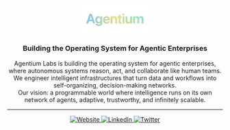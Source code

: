 <p align="center" float="left">
  <img alt="Agentium Labs Logo" src="https://github.com/Agentium-AI/.github/blob/main/logo/image.png" width="35%"/>
</p>

<h3 align="center">Building the Operating System for Agentic Enterprises</h3>

<p align="center">
  Agentium Labs is building the operating system for agentic enterprises, where autonomous systems reason, act, and collaborate like human teams.<br>
  We engineer intelligent infrastructures that turn data and workflows into self-organizing, decision-making networks.<br>
  Our vision: a programmable world where intelligence runs on its own network of agents, adaptive, trustworthy, and infinitely scalable.
</p>

---

<div align="center">
  <a href="https://agentiumlabs.codes" target="_blank">
    <img src="https://img.shields.io/badge/Website-Agentium.ai-111111?style=for-the-badge&logo=vercel&logoColor=white" alt="Website"/>
  </a>
  <a href="https://www.linkedin.com/company/agentiumlabs](https://www.linkedin.com/company/agentium-labs/?viewAsMember=true" target="_blank">
    <img src="https://img.shields.io/badge/LinkedIn-Agentium%20Labs-0077B5?style=for-the-badge&logo=linkedin&logoColor=white" alt="LinkedIn"/>
  </a>
  <a href="https://x.com/agentiumlabs" target="_blank">
    <img src="https://img.shields.io/badge/X/Twitter-000000?style=for-the-badge&logo=x&logoColor=white" alt="Twitter"/>
  </a>
</div>

